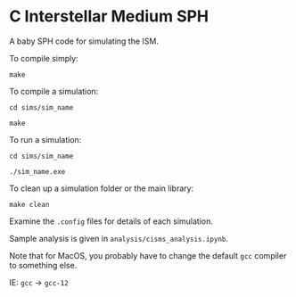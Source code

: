# C Interstellar Medium SPH

A baby SPH code for simulating the ISM.

To compile simply:

```make```

To compile a simulation:

```cd sims/sim_name```

```make```

To run a simulation:

```cd sims/sim_name```

```./sim_name.exe```

To clean up a simulation folder or the main library:

```make clean```

Examine the `.config` files for details of each simulation.

Sample analysis is given in `analysis/cisms_analysis.ipynb`. 

Note that for MacOS, you probably have to change the default `gcc` compiler to something else.

IE: `gcc` -> `gcc-12`
